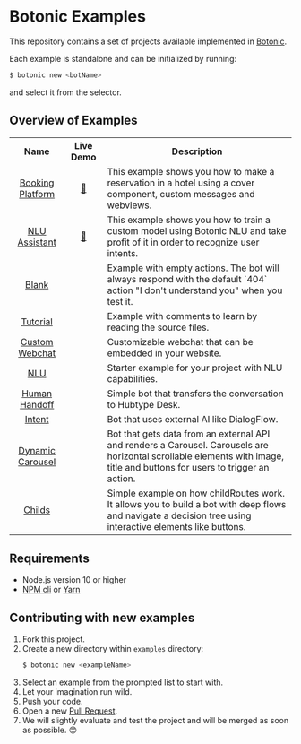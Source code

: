 # Botonic Examples

This repository contains a set of projects available implemented in
[Botonic](https://botonic.io).

Each example is standalone and can be initialized by running:

```bash
$ botonic new <botName>
```

and select it from the selector.

## Overview of Examples

<table>
  <tr>
    <th>Name</th>
    <th>Live Demo</th>
    <th>Description</th>
  </tr>
  <tr>
    <td align="center">
      <a href="https://github.com/hubtype/botonic-examples/tree/master/example-hotel-reservation">
        Booking Platform
      </a>
    </td>
    <td align="center">
      <a href="https://botonic.io/examples/booking-platform/">🔗</a>
    </td>
    <td>
      This example shows you how to make a reservation in a hotel using a
      cover component, custom messages and webviews.
    </td>
  </tr>
  <tr>
    <td align="center">
      <a href="https://github.com/hubtype/botonic-examples/tree/master/example-nlu">
        NLU Assistant
      </a>
    </td>
    <td align="center">
      <a href="https://botonic.io/examples/nlu-assistant/">🔗</a>
    </td>
    <td>
      This example shows you how to train a custom model using Botonic NLU
      and take profit of it in order to recognize user intents.
    </td>
  </tr>
  <tr>
    <td align="center">
      <a href="https://github.com/hubtype/botonic-examples/tree/master/blank">
        Blank
      </a>
    </td>
    <td align="center"></td>
    <td>
      Example with empty actions. The bot will always respond with the
      default `404` action "I don't understand you" when you test it.
    </td>
  </tr>
  <tr>
    <td align="center">
      <a href="https://github.com/hubtype/botonic-examples/tree/master/tutorial">
        Tutorial
      </a>
    </td>
    <td align="center"></td>
    <td>Example with comments to learn by reading the source files.</td>
  </tr>
  <tr>
    <td align="center">
      <a href="https://github.com/hubtype/botonic-examples/tree/master/custom-webchat">
        Custom Webchat
      </a>
    </td>
    <td align="center"></td>
    <td>Customizable webchat that can be embedded in your website.</td>
  </tr>
  <tr>
    <td align="center">
      <a href="https://github.com/hubtype/botonic-examples/tree/master/nlu">
        NLU
      </a>
    </td>
    <td align="center"></td>
    <td>Starter example for your project with NLU capabilities.</td>
  </tr>
  <tr>
    <td align="center">
      <a href="https://github.com/hubtype/botonic-examples/tree/master/handoff">
        Human Handoff
      </a>
    </td>
    <td align="center"></td>
    <td>Simple bot that transfers the conversation to Hubtype Desk.</td>
  </tr>
  <tr>
    <td align="center">
      <a href="https://github.com/hubtype/botonic-examples/tree/master/intent">
        Intent
      </a>
    </td>
    <td align="center"></td>
    <td>Bot that uses external AI like DialogFlow.</td>
  </tr>
  <tr>
    <td align="center">
      <a href="https://github.com/hubtype/botonic-examples/tree/master/dynamic-carousel">
        Dynamic Carousel
      </a>
    </td>
    <td align="center"></td>
    <td>
      Bot that gets data from an external API and renders a Carousel.
      Carousels are horizontal scrollable elements with image, title and
      buttons for users to trigger an action.
    </td>
  </tr>
  <tr>
    <td align="center">
      <a href="https://github.com/hubtype/botonic-examples/tree/master/childs">
        Childs
      </a>
    </td>
    <td align="center"></td>
    <td>
      Simple example on how childRoutes work. It allows you to build a bot
      with deep flows and navigate a decision tree using interactive
      elements like buttons.
    </td>
  </tr>
</table>

## Requirements

- Node.js version 10 or higher
- [NPM cli](https://docs.npmjs.com/cli/npm) or [Yarn](https://yarnpkg.com/en/)

## Contributing with new examples

1. Fork this project.
2. Create a new directory within `examples` directory:
   ```bash
   $ botonic new <exampleName>
   ```
3. Select an example from the prompted list to start with.
4. Let your imagination run wild.
5. Push your code.
6. Open a new [Pull Request](https://github.com/hubtype/botonic-examples/pulls).
7. We will slightly evaluate and test the project and will be merged as soon as possible. 😊
